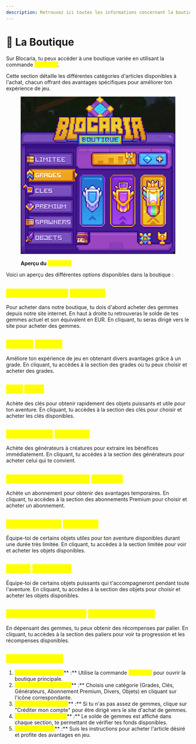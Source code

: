 ```yaml
---
description: Retrouvez ici toutes les informations concernant la boutique
---
```


# 💎 La Boutique

Sur Blocaria, tu peux accéder à une boutique variée en utilisant la commande <mark style="color:yellow;">**`/boutique`**</mark>.

Cette section détaille les différentes catégories d'articles disponibles à l'achat, chacun offrant des avantages spécifiques pour améliorer ton expérience de jeu.&#x20;

<figure><img src="../../.gitbook/assets/image (1) (1) (1) (1) (1) (1) (1) (1).png" alt=""><figcaption><p><strong>Aperçu du </strong><mark style="color:yellow;"><strong><code>/boutique</code></strong></mark></p></figcaption></figure>

Voici un aperçu des différentes options disponibles dans la boutique : &#x20;

## <mark style="color:yellow;">Crédits Gemmes</mark> <mark style="color:yellow;">**`/boutique`**</mark>

Pour acheter dans notre boutique, tu dois d'abord acheter des gemmes depuis notre site internet. En haut à droite tu retrouveras le solde de tes gemmes actuel et son équivalent en EUR. En cliquant, tu seras dirigé vers le site pour acheter des gemmes.

## <mark style="color:yellow;">Grades</mark> <mark style="color:yellow;"></mark><mark style="color:yellow;">**`/grades`**</mark>

Améliore ton expérience de jeu en obtenant divers avantages grâce à un grade. En cliquant, tu accèdes à la section des grades où tu peux choisir et acheter des grades.

## <mark style="color:yellow;">Clés</mark> <mark style="color:yellow;"></mark><mark style="color:yellow;">**`/cles`**</mark>

Achète des clés pour obtenir rapidement des objets puissants et utile pour ton aventure. En cliquant, tu accèdes à la section des clés pour choisir et acheter les clés disponibles.

## <mark style="color:yellow;">Générateurs</mark> <mark style="color:yellow;"></mark><mark style="color:yellow;">**`/spawners`**</mark>

Achète des générateurs à créatures pour extraire les bénéfices immédiatement. En cliquant, tu accèdes à la section des générateurs pour acheter celui qui te convient.

## <mark style="color:yellow;">**Abonnement Premium**</mark> <mark style="color:yellow;">**`/premium`**</mark>

Achète un abonnement pour obtenir des avantages temporaires. En cliquant, tu accèdes à la section des abonnements Premium pour choisir et acheter un abonnement.

## <mark style="color:yellow;">Édition Limitée</mark> <mark style="color:yellow;"></mark><mark style="color:yellow;">**`/boutique`**</mark>

Équipe-toi de certains objets utiles pour ton aventure disponibles durant une durée très limitée. En cliquant, tu accèdes à la section limitée pour voir et acheter les objets disponibles.

## <mark style="color:yellow;">Objets</mark> <mark style="color:yellow;"></mark><mark style="color:yellow;">**`/objetsvip`**</mark>

Équipe-toi de certains objets puissants qui t'accompagneront pendant toute l'aventure. En cliquant, tu accèdes à la section des objets pour choisir et acheter les objets disponibles.

## <mark style="color:yellow;">Paliers de la Boutique</mark> <mark style="color:yellow;"></mark><mark style="color:yellow;">**`/boutique_paliers`**</mark>

En dépensant des gemmes, tu peux obtenir des récompenses par palier. En cliquant, tu accèdes à la section des paliers pour voir ta progression et les récompenses disponibles.

## <mark style="color:yellow;">Guide d'Achats</mark>

1. <mark style="color:yellow;">**Accès à la Boutique**</mark>** :** Utilise la commande <mark style="color:yellow;">**`/boutique`**</mark> pour ouvrir la boutique principale.
2. <mark style="color:yellow;">**Sélection de Catégorie**</mark>** :** Choisis une catégorie (Grades, Clés, Générateurs, Abonnement Premium, Divers, Objets) en cliquant sur l'icône correspondante.
3. <mark style="color:yellow;">**Acheter des Gemmes**</mark>** :** Si tu n'as pas assez de gemmes, clique sur "Créditer mon compte" pour être dirigé vers le site d'achat de gemmes.
4. <mark style="color:yellow;">**Vérification du Solde**</mark>** :** Le solde de gemmes est affiché dans chaque section, te permettant de vérifier tes fonds disponibles.
5. <mark style="color:yellow;">**Finaliser l'Achat**</mark>** :** Suis les instructions pour acheter l'article désiré et profite des avantages en jeu.
